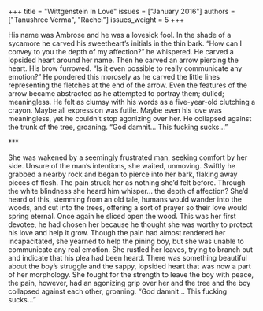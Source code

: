 +++
title = "Wittgenstein In Love"
issues = ["January 2016"]
authors = ["Tanushree Verma", "Rachel"]
issues_weight = 5
+++

His name was Ambrose and he was a lovesick fool. In the shade of a sycamore he carved his sweetheart’s initials in the thin bark. “How can I convey to you the depth of my affection?” he whispered. He carved a lopsided heart around her name. Then he carved an arrow piercing the heart. His brow furrowed. “Is it even possible to really communicate any emotion?” He pondered this morosely as he carved the little lines representing the fletches at the end of the arrow. Even the features of the arrow became abstracted as he attempted to portray them; dulled; meaningless. He felt as clumsy with his words as a five-year-old clutching a crayon. Maybe all expression was futile. Maybe even his love was meaningless, yet he couldn’t stop agonizing over her. He collapsed against the trunk of the tree, groaning. “God damnit… This fucking sucks…”

\*\*\*

She was wakened by a seemingly frustrated man, seeking comfort by her side. Unsure of the man’s intentions, she waited, unmoving. Swiftly he grabbed a nearby rock and began to pierce into her bark, flaking away pieces of flesh. The pain struck her as nothing she’d felt before. Through the white blindness she heard him whisper… the depth of affection? She’d heard of this, stemming from an old tale, humans would wander into the woods, and cut into the trees, offering a sort of prayer so their love would spring eternal. Once again he sliced open the wood. This was her first devotee, he had chosen her because he thought she was worthy to protect his love and help it grow. Though the pain had almost rendered her incapacitated, she yearned to help the pining boy, but she was unable to communicate any real emotion. She rustled her leaves, trying to branch out and indicate that his plea had been heard. There was something beautiful about the boy’s struggle and the sappy, lopsided heart that was now a part of her morphology. She fought for the strength to leave the boy with peace, the pain, however, had an agonizing grip over her and the tree and the boy collapsed against each other, groaning. “God damnit… This fucking sucks…”
